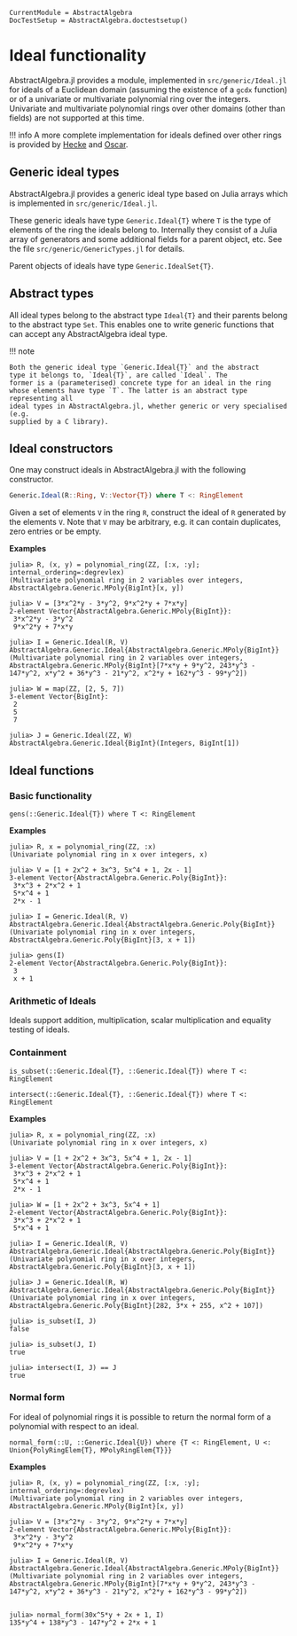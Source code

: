 ```@meta
CurrentModule = AbstractAlgebra
DocTestSetup = AbstractAlgebra.doctestsetup()
```

# Ideal functionality

AbstractAlgebra.jl provides a module, implemented in `src/generic/Ideal.jl` for
ideals of a Euclidean domain (assuming the existence of a `gcdx` function)
or of a univariate or multivariate polynomial ring
over the integers. Univariate and multivariate polynomial rings over other
domains (other than fields) are not supported at this time.

!!! info
    A more complete implementation for ideals defined over other rings is
    provided by [Hecke](https://github.com/thofma/Hecke.jl) and
    [Oscar](https://github.com/oscar-system/Oscar.jl/).

## Generic ideal types

AbstractAlgebra.jl provides a generic ideal type based on Julia arrays which
is implemented in `src/generic/Ideal.jl`.

These generic ideals have type `Generic.Ideal{T}` where `T` is the type of
elements of the ring the ideals belong to. Internally they consist of a Julia
array of generators and some additional fields for a parent object, etc. See
the file `src/generic/GenericTypes.jl` for details.

Parent objects of ideals have type `Generic.IdealSet{T}`.

## Abstract types

All ideal types belong to the abstract type `Ideal{T}` and their parents belong
to the abstract type `Set`. This enables one to write generic functions that
can accept any AbstractAlgebra ideal type.

!!! note

    Both the generic ideal type `Generic.Ideal{T}` and the abstract
    type it belongs to, `Ideal{T}`, are called `Ideal`. The
    former is a (parameterised) concrete type for an ideal in the ring
    whose elements have type `T`. The latter is an abstract type representing all
    ideal types in AbstractAlgebra.jl, whether generic or very specialised (e.g.
    supplied by a C library).

## Ideal constructors

One may construct ideals in AbstractAlgebra.jl with the following constructor.

```julia
Generic.Ideal(R::Ring, V::Vector{T}) where T <: RingElement
```

Given a set of elements `V` in the ring `R`, construct the ideal of `R`
generated by the elements `V`. Note that `V` may be arbitrary, e.g. it can
contain duplicates, zero entries or be empty.

**Examples**

```jldoctest
julia> R, (x, y) = polynomial_ring(ZZ, [:x, :y]; internal_ordering=:degrevlex)
(Multivariate polynomial ring in 2 variables over integers, AbstractAlgebra.Generic.MPoly{BigInt}[x, y])

julia> V = [3*x^2*y - 3*y^2, 9*x^2*y + 7*x*y]
2-element Vector{AbstractAlgebra.Generic.MPoly{BigInt}}:
 3*x^2*y - 3*y^2
 9*x^2*y + 7*x*y

julia> I = Generic.Ideal(R, V)
AbstractAlgebra.Generic.Ideal{AbstractAlgebra.Generic.MPoly{BigInt}}(Multivariate polynomial ring in 2 variables over integers, AbstractAlgebra.Generic.MPoly{BigInt}[7*x*y + 9*y^2, 243*y^3 - 147*y^2, x*y^2 + 36*y^3 - 21*y^2, x^2*y + 162*y^3 - 99*y^2])

julia> W = map(ZZ, [2, 5, 7])
3-element Vector{BigInt}:
 2
 5
 7

julia> J = Generic.Ideal(ZZ, W)
AbstractAlgebra.Generic.Ideal{BigInt}(Integers, BigInt[1])
```

## Ideal functions

### Basic functionality

```@docs
gens(::Generic.Ideal{T}) where T <: RingElement
```

**Examples**

```jldoctest
julia> R, x = polynomial_ring(ZZ, :x)
(Univariate polynomial ring in x over integers, x)

julia> V = [1 + 2x^2 + 3x^3, 5x^4 + 1, 2x - 1]
3-element Vector{AbstractAlgebra.Generic.Poly{BigInt}}:
 3*x^3 + 2*x^2 + 1
 5*x^4 + 1
 2*x - 1

julia> I = Generic.Ideal(R, V)
AbstractAlgebra.Generic.Ideal{AbstractAlgebra.Generic.Poly{BigInt}}(Univariate polynomial ring in x over integers, AbstractAlgebra.Generic.Poly{BigInt}[3, x + 1])

julia> gens(I)
2-element Vector{AbstractAlgebra.Generic.Poly{BigInt}}:
 3
 x + 1
```

### Arithmetic of Ideals

Ideals support addition, multiplication, scalar multiplication and equality testing of
ideals.

### Containment

```@docs
is_subset(::Generic.Ideal{T}, ::Generic.Ideal{T}) where T <: RingElement
```

```@docs
intersect(::Generic.Ideal{T}, ::Generic.Ideal{T}) where T <: RingElement
```

**Examples**

```jldoctest
julia> R, x = polynomial_ring(ZZ, :x)
(Univariate polynomial ring in x over integers, x)

julia> V = [1 + 2x^2 + 3x^3, 5x^4 + 1, 2x - 1]
3-element Vector{AbstractAlgebra.Generic.Poly{BigInt}}:
 3*x^3 + 2*x^2 + 1
 5*x^4 + 1
 2*x - 1

julia> W = [1 + 2x^2 + 3x^3, 5x^4 + 1]
2-element Vector{AbstractAlgebra.Generic.Poly{BigInt}}:
 3*x^3 + 2*x^2 + 1
 5*x^4 + 1

julia> I = Generic.Ideal(R, V)
AbstractAlgebra.Generic.Ideal{AbstractAlgebra.Generic.Poly{BigInt}}(Univariate polynomial ring in x over integers, AbstractAlgebra.Generic.Poly{BigInt}[3, x + 1])

julia> J = Generic.Ideal(R, W)
AbstractAlgebra.Generic.Ideal{AbstractAlgebra.Generic.Poly{BigInt}}(Univariate polynomial ring in x over integers, AbstractAlgebra.Generic.Poly{BigInt}[282, 3*x + 255, x^2 + 107])

julia> is_subset(I, J)
false

julia> is_subset(J, I)
true

julia> intersect(I, J) == J
true
```

### Normal form

For ideal of polynomial rings it is possible to return the normal form of
a polynomial with respect to an ideal.

```@docs
normal_form(::U, ::Generic.Ideal{U}) where {T <: RingElement, U <: Union{PolyRingElem{T}, MPolyRingElem{T}}}
```

**Examples**

```jldoctest
julia> R, (x, y) = polynomial_ring(ZZ, [:x, :y]; internal_ordering=:degrevlex)
(Multivariate polynomial ring in 2 variables over integers, AbstractAlgebra.Generic.MPoly{BigInt}[x, y])

julia> V = [3*x^2*y - 3*y^2, 9*x^2*y + 7*x*y]
2-element Vector{AbstractAlgebra.Generic.MPoly{BigInt}}:
 3*x^2*y - 3*y^2
 9*x^2*y + 7*x*y

julia> I = Generic.Ideal(R, V)
AbstractAlgebra.Generic.Ideal{AbstractAlgebra.Generic.MPoly{BigInt}}(Multivariate polynomial ring in 2 variables over integers, AbstractAlgebra.Generic.MPoly{BigInt}[7*x*y + 9*y^2, 243*y^3 - 147*y^2, x*y^2 + 36*y^3 - 21*y^2, x^2*y + 162*y^3 - 99*y^2])


julia> normal_form(30x^5*y + 2x + 1, I)
135*y^4 + 138*y^3 - 147*y^2 + 2*x + 1
```
